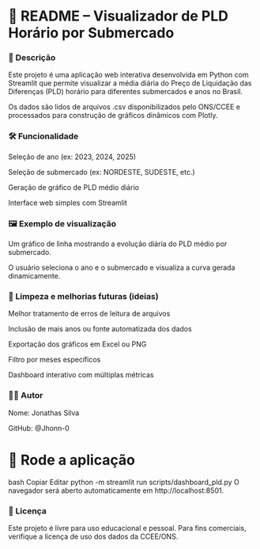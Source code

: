 # 📘 README – Visualizador de PLD Horário por Submercado


### 🧾 Descrição

Este projeto é uma aplicação web interativa desenvolvida em Python com Streamlit que permite visualizar a média diária do Preço de Liquidação das Diferenças (PLD) horário para diferentes submercados e anos no Brasil.

Os dados são lidos de arquivos .csv disponibilizados pelo ONS/CCEE e processados para construção de gráficos dinâmicos com Plotly.

### 🛠️ Funcionalidade

Seleção de ano (ex: 2023, 2024, 2025)

Seleção de submercado (ex: NORDESTE, SUDESTE, etc.)

Geração de gráfico de PLD médio diário

Interface web simples com Streamlit

### 🖼️ Exemplo de visualização

Um gráfico de linha mostrando a evolução diária do PLD médio por submercado.

O usuário seleciona o ano e o submercado e visualiza a curva gerada dinamicamente.

### 🧼 Limpeza e melhorias futuras (ideias)

Melhor tratamento de erros de leitura de arquivos

Inclusão de mais anos ou fonte automatizada dos dados

Exportação dos gráficos em Excel ou PNG

Filtro por meses específicos

Dashboard interativo com múltiplas métricas

### 👨‍💻 Autor

Nome: Jonathas Silva

GitHub: @Jhonn-0

# 🚀 Rode a aplicação

bash
Copiar
Editar
python -m streamlit run scripts/dashboard_pld.py
O navegador será aberto automaticamente em http://localhost:8501. 

### 📜 Licença

Este projeto é livre para uso educacional e pessoal. Para fins comerciais, verifique a licença de uso dos dados da CCEE/ONS.

